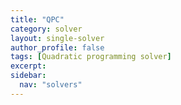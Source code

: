 ```yaml
---
title: "QPC"
category: solver
layout: single-solver
author_profile: false
tags: [Quadratic programming solver]
excerpt:
sidebar:
  nav: "solvers"
---
```

